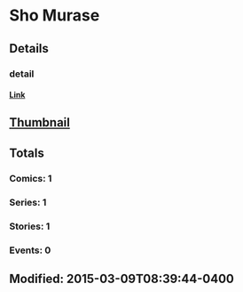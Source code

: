 # Sho  Murase 
## Details
### detail
#### [Link](http://marvel.com/comics/creators/12695/sho_murase?utm_campaign=apiRef&utm_source=225578a89fc76f3d20fbffda5d17a88d)
## [Thumbnail](http://i.annihil.us/u/prod/marvel/i/mg/b/40/image_not_available.jpg)
## Totals
### Comics: 1
### Series: 1
### Stories: 1
### Events: 0
## Modified: 2015-03-09T08:39:44-0400
